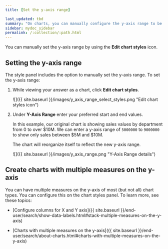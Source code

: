 ```yaml
---
title: [Set the y-axis range]

last_updated: tbd
summary: "On charts, you can manually configure the y-axis range to be different from the search default. You can have multiple measures on the y-axis of many charts."
sidebar: mydoc_sidebar
permalink: /:collection/:path.html
---
```

You can manually set the y-axis range by using the **Edit chart styles** icon.

## Setting the y-axis range

The style  panel includes the option to manually set the y-axis range. To set
the y-axis range:

1. While viewing your answer as a chart, click **Edit chart styles**.

   ![]({{ site.baseurl }}/images/y_axis_range_select_styles.png "Edit chart styles icon")

2. Under **Y-Axis Range** enter your preferred start and end values.

    In this example, our original chart is showing sales values by department
    from 0 to over $10M. We can enter a y-axis range of `5000000` to `9000000` to
    show only sales between $5M and $10M.

    The chart will reorganize itself to reflect the new y-axis range.

    ![]({{ site.baseurl }}/images/y_axis_range.png "Y-Axis Range details")

## Create charts with multiple measures on the y-axis

You can have multiple measures on the y-axis of most (but not all) chart types.
You can configure this on the chart styles panel. To learn more, see these topics:

* [Configure columns for X and Y axis]({{ site.baseurl }}/end-user/search/show-data-labels.html#stack-multiple-measures-on-the-y-axis)

* [Charts with multiple measures on the y-axis]({{ site.baseurl }}/end-user/search/about-charts.html#charts-with-multiple-measures-on-the-y-axis)
